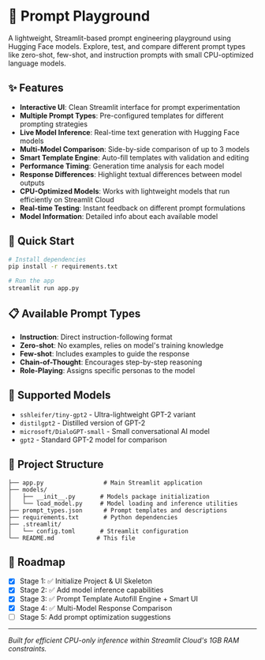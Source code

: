 # 🧠 Prompt Playground

A lightweight, Streamlit-based prompt engineering playground using Hugging Face models. Explore, test, and compare different prompt types like zero-shot, few-shot, and instruction prompts with small CPU-optimized language models.

## ✨ Features

- **Interactive UI**: Clean Streamlit interface for prompt experimentation
- **Multiple Prompt Types**: Pre-configured templates for different prompting strategies
- **Live Model Inference**: Real-time text generation with Hugging Face models
- **Multi-Model Comparison**: Side-by-side comparison of up to 3 models
- **Smart Template Engine**: Auto-fill templates with validation and editing
- **Performance Timing**: Generation time analysis for each model
- **Response Differences**: Highlight textual differences between model outputs
- **CPU-Optimized Models**: Works with lightweight models that run efficiently on Streamlit Cloud
- **Real-time Testing**: Instant feedback on different prompt formulations
- **Model Information**: Detailed info about each available model

## 🚀 Quick Start

```bash
# Install dependencies
pip install -r requirements.txt

# Run the app
streamlit run app.py
```

## 📋 Available Prompt Types

- **Instruction**: Direct instruction-following format
- **Zero-shot**: No examples, relies on model's training knowledge  
- **Few-shot**: Includes examples to guide the response
- **Chain-of-Thought**: Encourages step-by-step reasoning
- **Role-Playing**: Assigns specific personas to the model

## 🤖 Supported Models

- `sshleifer/tiny-gpt2` - Ultra-lightweight GPT-2 variant
- `distilgpt2` - Distilled version of GPT-2
- `microsoft/DialoGPT-small` - Small conversational AI model
- `gpt2` - Standard GPT-2 model for comparison

## 📁 Project Structure

```
├── app.py                 # Main Streamlit application
├── models/               
│   ├── __init__.py       # Models package initialization
│   └── load_model.py     # Model loading and inference utilities
├── prompt_types.json      # Prompt templates and descriptions
├── requirements.txt       # Python dependencies
├── .streamlit/           
│   └── config.toml       # Streamlit configuration
└── README.md            # This file
```

## 🎯 Roadmap

- [x] Stage 1: ✅ Initialize Project & UI Skeleton 
- [x] Stage 2: ✅ Add model inference capabilities
- [x] Stage 3: ✅ Prompt Template Autofill Engine + Smart UI
- [x] Stage 4: ✅ Multi-Model Response Comparison
- [ ] Stage 5: Add prompt optimization suggestions

---

*Built for efficient CPU-only inference within Streamlit Cloud's 1GB RAM constraints.*
